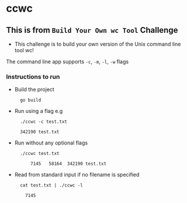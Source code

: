 # ccwc 

## This is from `Build Your Own wc Tool` Challenge

- This challenge is to build your own version of the Unix command line tool wc!

The command line app supports `-c`, `-m`, `-l`, `-w` flags

### Instructions to run
- Build the project 
  ```
    go build
  ```
- Run using a flag e.g
  ```
    ./ccwc -c test.txt
    
    342190 test.txt
  ```
- Run without any optional flags
  ```
    ./ccwc test.txt

        7145   58164  342190 test.txt
  ```
- Read from standard input if no filename is specified
  ```
    cat test.txt | ./ccwc -l
      
      7145
  ```
